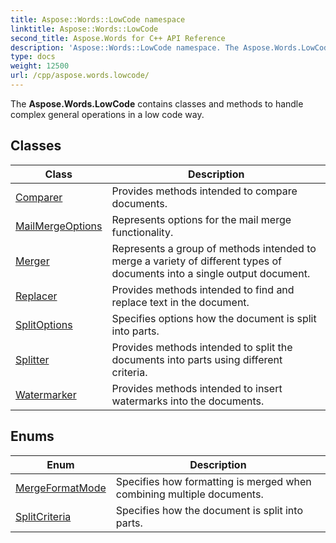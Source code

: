 ```yaml
---
title: Aspose::Words::LowCode namespace
linktitle: Aspose::Words::LowCode
second_title: Aspose.Words for C++ API Reference
description: 'Aspose::Words::LowCode namespace. The Aspose.Words.LowCode contains classes and methods to handle complex general operations in a low code way in C++.'
type: docs
weight: 12500
url: /cpp/aspose.words.lowcode/
---
```


The **Aspose.Words.LowCode** contains classes and methods to handle complex general operations in a low code way.

## Classes

| Class | Description |
| --- | --- |
| [Comparer](./comparer/) | Provides methods intended to compare documents. |
| [MailMergeOptions](./mailmergeoptions/) | Represents options for the mail merge functionality. |
| [Merger](./merger/) | Represents a group of methods intended to merge a variety of different types of documents into a single output document. |
| [Replacer](./replacer/) | Provides methods intended to find and replace text in the document. |
| [SplitOptions](./splitoptions/) | Specifies options how the document is split into parts. |
| [Splitter](./splitter/) | Provides methods intended to split the documents into parts using different criteria. |
| [Watermarker](./watermarker/) | Provides methods intended to insert watermarks into the documents. |
## Enums

| Enum | Description |
| --- | --- |
| [MergeFormatMode](./mergeformatmode/) | Specifies how formatting is merged when combining multiple documents. |
| [SplitCriteria](./splitcriteria/) | Specifies how the document is split into parts. |
